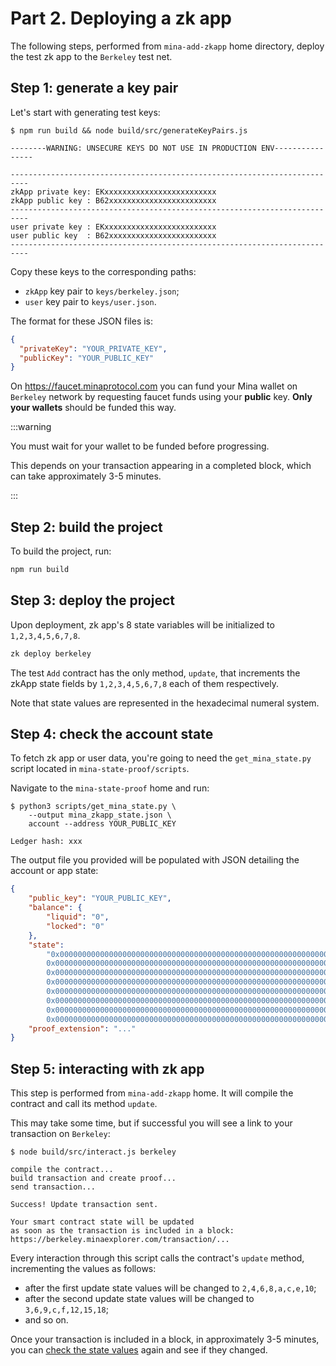# Part 2. Deploying a zk app

The following steps, performed from `mina-add-zkapp` home directory, deploy the test zk app to the `Berkeley` test net.

## Step 1: generate a key pair

Let's start with generating test keys:

```console
$ npm run build && node build/src/generateKeyPairs.js

--------WARNING: UNSECURE KEYS DO NOT USE IN PRODUCTION ENV----------------

--------------------------------------------------------------------------
zkApp private key: EKxxxxxxxxxxxxxxxxxxxxxxxxx
zkApp public key : B62xxxxxxxxxxxxxxxxxxxxxxxx
--------------------------------------------------------------------------
user private key : EKxxxxxxxxxxxxxxxxxxxxxxxxx
user public key  : B62xxxxxxxxxxxxxxxxxxxxxxxx
--------------------------------------------------------------------------
```

Copy these keys to the corresponding paths:

- `zkApp` key pair to `keys/berkeley.json`;
- `user` key pair to `keys/user.json`.

The format for these JSON files is:

```json
{
  "privateKey": "YOUR_PRIVATE_KEY",
  "publicKey": "YOUR_PUBLIC_KEY"
}
```

On https://faucet.minaprotocol.com you can fund your Mina wallet on `Berkeley` network by requesting faucet funds using your **public** key. **Only your wallets** should be funded this way.

:::warning

You must wait for your wallet to be funded before progressing.

This depends on your transaction appearing in a completed block, which can take approximately 3-5 minutes.

:::

## Step 2: build the project

To build the project, run:

```bash
npm run build
```

## Step 3: deploy the project

Upon deployment, zk app's 8 state variables will be initialized to `1,2,3,4,5,6,7,8`.

```bash
zk deploy berkeley
```

The test `Add` contract has the only method, `update`, that increments the zkApp state fields by `1,2,3,4,5,6,7,8` each of them respectively.

Note that state values are represented in the hexadecimal numeral system.

## Step 4: check the account state

To fetch zk app or user data, you're going to need the `get_mina_state.py` script located in `mina-state-proof/scripts`.

Navigate to the `mina-state-proof` home and run:

```console
$ python3 scripts/get_mina_state.py \
    --output mina_zkapp_state.json \
    account --address YOUR_PUBLIC_KEY

Ledger hash: xxx
```

The output file you provided will be populated with JSON detailing the account or app state:

```json
{
    "public_key": "YOUR_PUBLIC_KEY",
    "balance": {
        "liquid": "0",
        "locked": "0"
    },
    "state":
        "0x0000000000000000000000000000000000000000000000000000000000000001,
        0x0000000000000000000000000000000000000000000000000000000000000002,
        0x0000000000000000000000000000000000000000000000000000000000000003,
        0x0000000000000000000000000000000000000000000000000000000000000004,
        0x0000000000000000000000000000000000000000000000000000000000000005,
        0x0000000000000000000000000000000000000000000000000000000000000006,
        0x0000000000000000000000000000000000000000000000000000000000000007,
        0x0000000000000000000000000000000000000000000000000000000000000008",
    "proof_extension": "..."
}
```

## Step 5: interacting with zk app

This step is performed from `mina-add-zkapp` home. It will compile the contract and call its method `update`.

This may take some time, but if successful you will see a link to your transaction on `Berkeley`:

```console
$ node build/src/interact.js berkeley

compile the contract...
build transaction and create proof...
send transaction...

Success! Update transaction sent.

Your smart contract state will be updated
as soon as the transaction is included in a block:
https://berkeley.minaexplorer.com/transaction/...
```

Every interaction through this script calls the contract's `update` method, incrementing the values as follows:

- after the first update state values will be changed to `2,4,6,8,a,c,e,10`;
- after the second update state values will be changed to `3,6,9,c,f,12,15,18`;
- and so on.

Once your transaction is included in a block, in approximately 3-5 minutes, you can [check the state values](#step-4-check-your-state-values) again and see if they changed.
